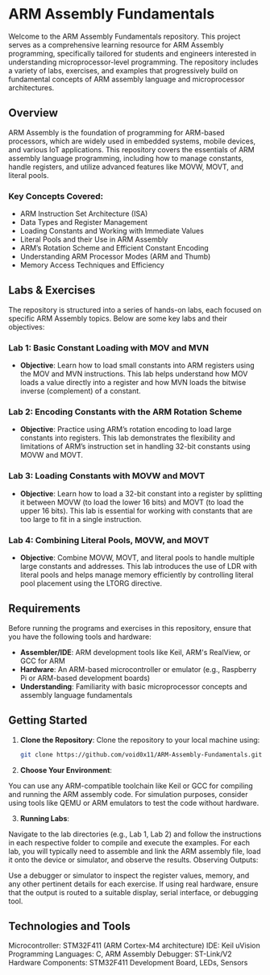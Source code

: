 
# ARM Assembly Fundamentals

Welcome to the ARM Assembly Fundamentals repository. This project serves as a comprehensive learning resource for ARM Assembly programming, specifically tailored for students and engineers interested in understanding microprocessor-level programming. The repository includes a variety of labs, exercises, and examples that progressively build on fundamental concepts of ARM assembly language and microprocessor architectures.

## Overview

ARM Assembly is the foundation of programming for ARM-based processors, which are widely used in embedded systems, mobile devices, and various IoT applications. This repository covers the essentials of ARM assembly language programming, including how to manage constants, handle registers, and utilize advanced features like MOVW, MOVT, and literal pools.

### Key Concepts Covered:
- ARM Instruction Set Architecture (ISA)
- Data Types and Register Management
- Loading Constants and Working with Immediate Values
- Literal Pools and their Use in ARM Assembly
- ARM’s Rotation Scheme and Efficient Constant Encoding
- Understanding ARM Processor Modes (ARM and Thumb)
- Memory Access Techniques and Efficiency

## Labs & Exercises

The repository is structured into a series of hands-on labs, each focused on specific ARM Assembly topics. Below are some key labs and their objectives:

### Lab 1: **Basic Constant Loading with MOV and MVN**
- **Objective**: Learn how to load small constants into ARM registers using the MOV and MVN instructions. This lab helps understand how MOV loads a value directly into a register and how MVN loads the bitwise inverse (complement) of a constant.
  
### Lab 2: **Encoding Constants with the ARM Rotation Scheme**
- **Objective**: Practice using ARM’s rotation encoding to load large constants into registers. This lab demonstrates the flexibility and limitations of ARM’s instruction set in handling 32-bit constants using MOVW and MOVT.
  
### Lab 3: **Loading Constants with MOVW and MOVT**
- **Objective**: Learn how to load a 32-bit constant into a register by splitting it between MOVW (to load the lower 16 bits) and MOVT (to load the upper 16 bits). This lab is essential for working with constants that are too large to fit in a single instruction.

### Lab 4: **Combining Literal Pools, MOVW, and MOVT**
- **Objective**: Combine MOVW, MOVT, and literal pools to handle multiple large constants and addresses. This lab introduces the use of LDR with literal pools and helps manage memory efficiently by controlling literal pool placement using the LTORG directive.
  
## Requirements

Before running the programs and exercises in this repository, ensure that you have the following tools and hardware:

- **Assembler/IDE**: ARM development tools like Keil, ARM's RealView, or GCC for ARM
- **Hardware**: An ARM-based microcontroller or emulator (e.g., Raspberry Pi or ARM-based development boards)
- **Understanding**: Familiarity with basic microprocessor concepts and assembly language fundamentals

## Getting Started

1. **Clone the Repository**:
   Clone the repository to your local machine using:

   ```bash
   git clone https://github.com/void0x11/ARM-Assembly-Fundamentals.git
   ```

2. **Choose Your Environment**:

You can use any ARM-compatible toolchain like Keil or GCC for compiling and running the ARM assembly code.
For simulation purposes, consider using tools like QEMU or ARM emulators to test the code without hardware.

3. **Running Labs**:

Navigate to the lab directories (e.g., Lab 1, Lab 2) and follow the instructions in each respective folder to compile and execute the examples.
For each lab, you will typically need to assemble and link the ARM assembly file, load it onto the device or simulator, and observe the results.
Observing Outputs:

Use a debugger or simulator to inspect the register values, memory, and any other pertinent details for each exercise.
If using real hardware, ensure that the output is routed to a suitable display, serial interface, or debugging tool.

## Technologies and Tools
Microcontroller: STM32F411 (ARM Cortex-M4 architecture)
IDE: Keil uVision
Programming Languages: C, ARM Assembly
Debugger: ST-Link/V2
Hardware Components: STM32F411 Development Board, LEDs, Sensors
